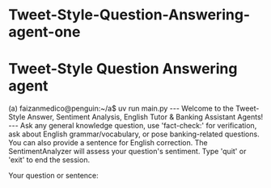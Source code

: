 # Tweet-Style-Question-Answering-agent-one

# Tweet-Style Question Answering agent


(a) faizanmedico@penguin:~/a$ uv run main.py
--- Welcome to the Tweet-Style Answer, Sentiment Analysis, English Tutor & Banking Assistant Agents! ---
Ask any general knowledge question, use 'fact-check:' for verification, ask about English grammar/vocabulary, or pose banking-related questions.
You can also provide a sentence for English correction.
The SentimentAnalyzer will assess your question's sentiment.
Type 'quit' or 'exit' to end the session.

Your question or sentence: 



